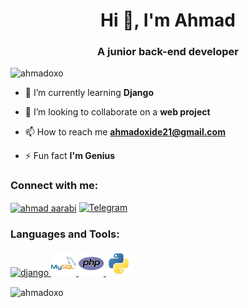 <h1 align="center">Hi 👋, I'm Ahmad</h1>
<h3 align="center">A junior back-end developer</h3>

<p align="left"> <img src="https://komarev.com/ghpvc/?username=ahmadoxo&label=Profile%20views&color=009dff&style=flat-square" alt="ahmadoxo" /> </p>

- 🌱 I’m currently learning **Django**

- 👯 I’m looking to collaborate on a **web project**

- 📫 How to reach me **ahmadoxide21@gmail.com**

- ⚡ Fun fact **I'm Genius**

<h3 align="left">Connect with me:</h3>
<p align="left">
<a href="https://linkedin.com/in/ahmad-aarabi" target="blank"><img align="center" src="https://raw.githubusercontent.com/rahuldkjain/github-profile-readme-generator/master/src/images/icons/Social/linked-in-alt.svg" alt="ahmad aarabi" height="30" width="40" /></a>
<a href="https://t.me/log0ut">
      <img src="https://raw.githubusercontent.com/a7med-hussein/Telegram-Icons/main/telegram-logo.png" width="40" height="40" alt="Telegram">
</a>
</p>

<h3 align="left">Languages and Tools:</h3>
<p align="left"> <a href="https://www.djangoproject.com/" target="_blank" rel="noreferrer"> <img src="https://cdn.worldvectorlogo.com/logos/django.svg" alt="django" width="40" height="40"/> </a> <a href="https://www.mysql.com/" target="_blank" rel="noreferrer"> <img src="https://raw.githubusercontent.com/devicons/devicon/master/icons/mysql/mysql-original-wordmark.svg" alt="mysql" width="40" height="40"/> </a> <a href="https://www.php.net" target="_blank" rel="noreferrer"> <img src="https://raw.githubusercontent.com/devicons/devicon/master/icons/php/php-original.svg" alt="php" width="40" height="40"/> </a> <a href="https://www.python.org" target="_blank" rel="noreferrer"> <img src="https://raw.githubusercontent.com/devicons/devicon/master/icons/python/python-original.svg" alt="python" width="40" height="40"/> </a> </p>

<p><img align="center" src="https://github-readme-stats.vercel.app/api/top-langs?username=ahmadoxo&show_icons=true&theme=dracula&locale=en&layout=compact" alt="ahmadoxo" /></p>

